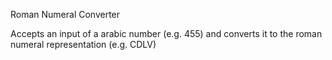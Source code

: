 Roman Numeral Converter

Accepts an input of a arabic number (e.g. 455) and converts it to the roman numeral representation (e.g. CDLV)
